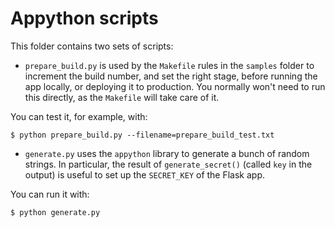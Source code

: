 # Appython scripts

This folder contains two sets of scripts:

* `prepare_build.py` is used by the `Makefile` rules in the `samples` folder to increment the build number, and set the right stage, before running the app locally, or deploying it to production. You normally won't need to run this directly, as the `Makefile` will take care of it.

You can test it, for example, with:

```
$ python prepare_build.py --filename=prepare_build_test.txt
```

* `generate.py` uses the `appython` library to generate a bunch of random strings. In particular, the result of `generate_secret()` (called `key` in the output) is useful to set up the `SECRET_KEY` of the Flask app.

You can run it with:

```
$ python generate.py
```
